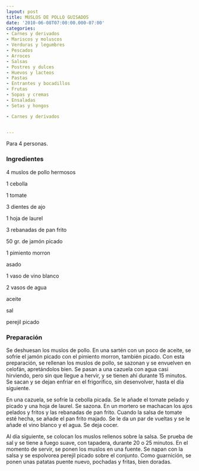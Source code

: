 ```yaml
---
layout: post
title: MUSLOS DE POLLO GUISADOS
date: '2010-06-08T07:00:00.000-07:00'
categories:
- Carnes y derivados
- Mariscos y moluscos
- Verduras y legumbres
- Pescados
- Arroces
- Salsas
- Postres y dulces
- Huevos y lacteos
- Pastas
- Entrantes y bocadillos
- Frutas
- Sopas y cremas
- Ensaladas
- Setas y hongos

- Carnes y derivados


---
```


Para 4 personas.

<h3>Ingredientes</h3>

4 muslos de pollo hermosos

1 cebolla

1 tomate

3 dientes de ajo

1 hoja de laurel

3 rebanadas de pan frito

50 gr. de jamón picado

1 pimiento morron

asado

1 vaso de vino blanco

2 vasos de agua

aceite

sal

perejil picado

<h3>Preparación</h3>

Se deshuesan los muslos de pollo. En una sartén con un poco de aceite, se sofríe el jamón picado con el pimiento morron, también picado. Con esta preparación, se rellenan los muslos de pollo, se sazonan y se envuelven en celofán, apretándolos bien. Se pasan a una cazuela con agua casi hirviendo, pero sin que llegue a hervir, y se tienen ahí durante 15 minutos. Se sacan y se dejan enfriar en el frigorífico, sin desenvolver, hasta el día siguiente.

En una cazuela, se sofríe la cebolla picada. Se le añade el tomate pelado y picado y una hoja de laurel. Se sazona. En un mortero se machacan los ajos pelados y fritos y las rebanadas de pan frito. Cuando la salsa de tomate esté hecha, se añade el pan frito majado. Se le da un par de vueltas y se le añade el vino blanco y el agua. Se deja cocer.

Al día siguiente, se colocan los muslos rellenos sobre la salsa. Se prueba de sal y se tiene a fuego suave, con tapadera, durante 20 o 25 minutos. En el momento de servir, se ponen los muslos en una fuente. Se napan con la salsa y se espolvorea perejil picado sobre el conjunto. Como guarnición, se ponen unas patatas puente nuevo, pochadas y fritas, bien doradas.

